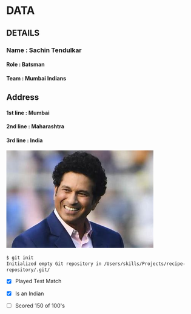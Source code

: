 # DATA
## DETAILS
### Name : Sachin Tendulkar
#### Role : Batsman
#### Team : Mumbai Indians

## Address
#### 1st line : Mumbai
#### 2nd line : Maharashtra
#### 3rd line : India

![Image Of Sachin Tendulakr](https://github.com/darshankumardk2002/skills-introduction-to-github/blob/Darshan/OIP.jpeg)

```
$ git init
Initialized empty Git repository in /Users/skills/Projects/recipe-repository/.git/
```
- [x] Played Test Match
- [x] Is an Indian
- [ ] Scored 150 of 100's


